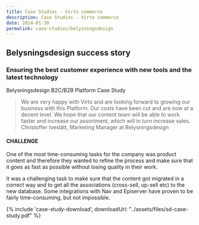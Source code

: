 ```yaml
---
title: Case Studies - Virto commerce
description: Case Studies - Virto commerce
date: 2014-01-30
permalink: case-studies/belysningsdesign
---
```

<div class="case-studies" ng-controller="caseStudyController">
    <div class="header bg-belysningsdesign ">
        <div class="bg-container">
            <div class="inner">
                <h2>Belysningsdesign success story</h2>
            </div>
        </div>
    </div>
    <div class="body responsive">
        <div class="col-w">
            <div class="col __col-70">
                <h3>
                    Ensuring the best
                    customer experience
                    with new tools and the
                    latest technology
                </h3>
                <p class="text-gray">Belysningsdesign B2C/B2B Platform Case Study</p>
                <blockquote>
                    We are very happy with Virto and are looking forward to growing our business
                    with this Platform. Our costs have been cut and are now at a decent
                    level. We hope that our content team will be able to work faster and increase
                    our assortment, which will in turn increase sales.
                    <span>
                        Christoffer Iveslätt, Marketing Manager at Belysningsdesign
                    </span>
                </blockquote>
                <h4>CHALLENGE</h4>
                <p>
                    One of the most time-consuming tasks for the company was product content and therefore
                    they wanted to refine the process and make sure that it goes as fast as possible without
                    losing quality in their work.
                </p>
                <p>
                    It was a challenging task to make sure that the content got migrated in a correct way and to
                    get all the associations (cross-sell, up-sell etc) to the new database. Some integrations with
                    Nav and Episerver have proven to be fairly time-consuming, but not impossible.
                </p>
            </div>
            <div class="col __col-30">
                {% include 'case-study-download', downloadUrl: "../assets/files/sd-case-study.pdf" %}
            </div>
        </div>
    </div>
</div>
